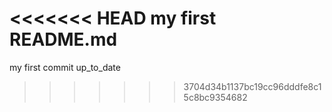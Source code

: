 <<<<<<< HEAD
my first README.md
=======
my first commit up_to_date
>>>>>>> 3704d34b1137bc19cc96dddfe8c15c8bc9354682
